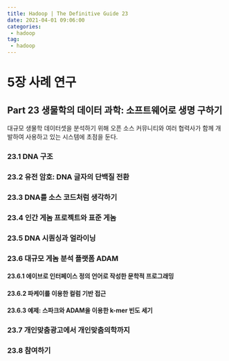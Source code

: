 ```yaml
---
title: Hadoop | The Definitive Guide 23
date: 2021-04-01 09:06:00
categories:
 - hadoop
tag:
 - hadoop
---
```


# 5장 사례 연구

## Part 23 생물학의 데이터 과학: 소프트웨어로 생명 구하기

대규모 생물학 데이터셋을 분석하기 위해 오픈 소스 커뮤니티와 여러 협력사가 함께 개발하여 사용하고 있는 시스템에 초점을 둔다.

<!-- more -->

### 23.1 DNA 구조



### 23.2 유전 암호: DNA 글자의 단백질 전환



### 23.3 DNA를 소스 코드처럼 생각하기



### 23.4 인간 게놈 프로젝트와 표준 게놈



### 23.5 DNA 시퀀싱과 얼라이닝



### 23.6 대규모 게놈 분석 플랫폼 ADAM

#### 23.6.1 에이브로 인터페이스 정의 언어로 작성한 문학적 프로그래밍

#### 23.6.2 파케이를 이용한 컬럼 기반 접근

#### 23.6.3 예제: 스파크와 ADAM을 이용한 k-mer 빈도 세기



### 23.7 개인맞춤광고에서 개인맞춤의학까지



### 23.8 참여하기